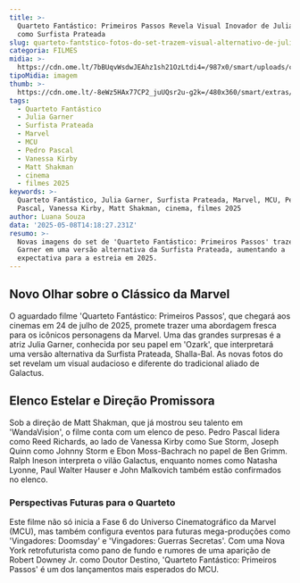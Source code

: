 ```yaml
---
title: >-
  Quarteto Fantástico: Primeiros Passos Revela Visual Inovador de Julia Garner
  como Surfista Prateada
slug: quarteto-fantstico-fotos-do-set-trazem-visual-alternativo-de-julia-garner
categoria: FILMES
midia: >-
  https://cdn.ome.lt/7bBUqvWsdwJEAhz1sh21OzLtdi4=/987x0/smart/uploads/conteudo/fotos/OMELETE_CAPA_-_2025-05-08T105659.213.png
tipoMidia: imagem
thumb: >-
  https://cdn.ome.lt/-8eWz5HAx77CP2_juUQsr2u-g2k=/480x360/smart/extras/conteudos/omelete_THUMB_-_2025-05-08T105651.503.png
tags:
  - Quarteto Fantástico
  - Julia Garner
  - Surfista Prateada
  - Marvel
  - MCU
  - Pedro Pascal
  - Vanessa Kirby
  - Matt Shakman
  - cinema
  - filmes 2025
keywords: >-
  Quarteto Fantástico, Julia Garner, Surfista Prateada, Marvel, MCU, Pedro
  Pascal, Vanessa Kirby, Matt Shakman, cinema, filmes 2025
author: Luana Souza
data: '2025-05-08T14:18:27.231Z'
resumo: >-
  Novas imagens do set de 'Quarteto Fantástico: Primeiros Passos' trazem Julia
  Garner em uma versão alternativa da Surfista Prateada, aumentando a
  expectativa para a estreia em 2025.
---
```


## Novo Olhar sobre o Clássico da Marvel

<blockquote class="twitter-tweet"><a href="https://twitter.com/user/status/1920308734259089794"></a></blockquote>

O aguardado filme 'Quarteto Fantástico: Primeiros Passos', que chegará aos cinemas em 24 de julho de 2025, promete trazer uma abordagem fresca para os icônicos personagens da Marvel. Uma das grandes surpresas é a atriz Julia Garner, conhecida por seu papel em 'Ozark', que interpretará uma versão alternativa da Surfista Prateada, Shalla-Bal. As novas fotos do set revelam um visual audacioso e diferente do tradicional aliado de Galactus.

## Elenco Estelar e Direção Promissora

Sob a direção de Matt Shakman, que já mostrou seu talento em 'WandaVision', o filme conta com um elenco de peso. Pedro Pascal lidera como Reed Richards, ao lado de Vanessa Kirby como Sue Storm, Joseph Quinn como Johnny Storm e Ebon Moss-Bachrach no papel de Ben Grimm. Ralph Ineson interpreta o vilão Galactus, enquanto nomes como Natasha Lyonne, Paul Walter Hauser e John Malkovich também estão confirmados no elenco.

### Perspectivas Futuras para o Quarteto

Este filme não só inicia a Fase 6 do Universo Cinematográfico da Marvel (MCU), mas também configura eventos para futuras mega-produções como 'Vingadores: Doomsday' e 'Vingadores: Guerras Secretas'. Com uma Nova York retrofuturista como pano de fundo e rumores de uma aparição de Robert Downey Jr. como Doutor Destino, 'Quarteto Fantástico: Primeiros Passos' é um dos lançamentos mais esperados do MCU.

